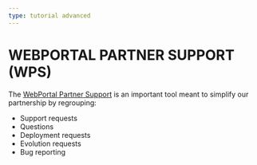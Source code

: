 ```yaml
---
type: tutorial advanced
---
```


# WEBPORTAL PARTNER SUPPORT (WPS)

The [WebPortal Partner Support](http://b2b.psa-peugeot-citroen.com/Pages/fr-FR/Home.aspx ) is an important tool meant to simplify our partnership by regrouping:
- Support requests
- Questions
- Deployment requests
- Evolution requests
- Bug reporting